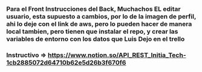 ### Para el Front Instrucciones del Back, Muchachos EL editar usuario, esta supuesto a cambios, por lo de la imagen de perfil, ahi lo deje con el link de aws, pero lo pueden hacer de manera local tambien, pero tienen que instalar el repo, y crear las variables de entorno con los datos que Luis Dejo en el trello

### Instructivo => https://www.notion.so/API_REST_Initia_Tech-1cb2885072d64710b62e5d26b3f670f6
